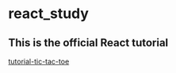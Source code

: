 # react_study

## This is the official React tutorial

[tutorial-tic-tac-toe](https://zh-hans.react.dev/learn/tutorial-tic-tac-toe)